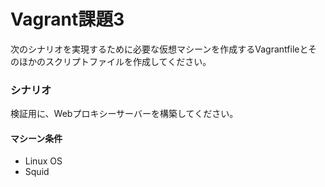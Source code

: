 # Vagrant課題3

次のシナリオを実現するために必要な仮想マシーンを作成するVagrantfileとそのほかのスクリプトファイルを作成してください。

### シナリオ

検証用に、Webプロキシーサーバーを構築してください。

#### マシーン条件

- Linux OS
- Squid